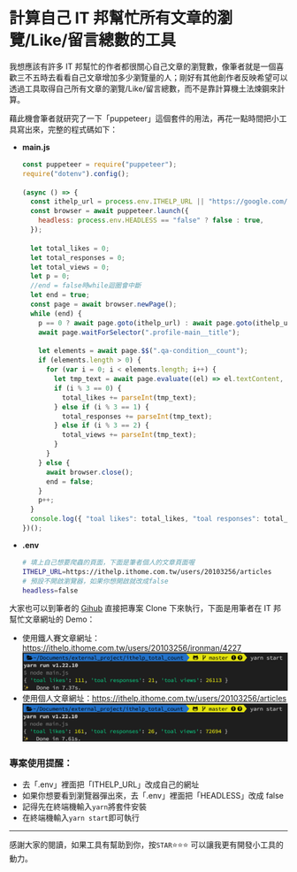 # 計算自己 IT 邦幫忙所有文章的瀏覽/Like/留言總數的工具

我想應該有許多 IT 邦幫忙的作者都很關心自己文章的瀏覽數，像筆者就是一個喜歡三不五時去看看自己文章增加多少瀏覽量的人；剛好有其他創作者反映希望可以透過工具取得自己所有文章的瀏覽/Like/留言總數，而不是靠計算機土法煉鋼來計算。

藉此機會筆者就研究了一下「puppeteer」這個套件的用法，再花一點時間把小工具寫出來，完整的程式碼如下：

- **main.js**

  ```js
  const puppeteer = require("puppeteer");
  require("dotenv").config();

  (async () => {
    const ithelp_url = process.env.ITHELP_URL || "https://google.com/";
    const browser = await puppeteer.launch({
      headless: process.env.HEADLESS == "false" ? false : true,
    });

    let total_likes = 0;
    let total_responses = 0;
    let total_views = 0;
    let p = 0;
    //end = false時while迴圈會中斷
    let end = true;
    const page = await browser.newPage();
    while (end) {
      p == 0 ? await page.goto(ithelp_url) : await page.goto(ithelp_url + `?page=` + p);
      await page.waitForSelector(".profile-main__title");

      let elements = await page.$$(".qa-condition__count");
      if (elements.length > 0) {
        for (var i = 0; i < elements.length; i++) {
          let tmp_text = await page.evaluate((el) => el.textContent, elements[i]);
          if (i % 3 == 0) {
            total_likes += parseInt(tmp_text);
          } else if (i % 3 == 1) {
            total_responses += parseInt(tmp_text);
          } else if (i % 3 == 2) {
            total_views += parseInt(tmp_text);
          }
        }
      } else {
        await browser.close();
        end = false;
      }
      p++;
    }
    console.log({ "toal likes": total_likes, "toal responses": total_responses, "toal views": total_views });
  })();
  ```

- **.env**
  ```sh
  # 填上自己想要爬蟲的頁面，下面是筆者個人的文章頁面喔
  ITHELP_URL=https://ithelp.ithome.com.tw/users/20103256/articles
  # 預設不開啟瀏覽器，如果你想開啟就改成false
  headless=false
  ```

大家也可以到筆者的 [Gihub](https://github.com/dean9703111/ithelp_total_count) 直接把專案 Clone 下來執行，下面是用筆者在 IT 邦幫忙文章網址的 Demo：

- 使用鐵人賽文章網址：https://ithelp.ithome.com.tw/users/20103256/ironman/4227
  ![image](./img/ironman.png)
- 使用個人文章網址：https://ithelp.ithome.com.tw/users/20103256/articles
  ![image](./img/articles.png)

### 專案使用提醒：

- 去「.env」裡面把「ITHELP_URL」改成自己的網址
- 如果你想要看到瀏覽器彈出來，去「.env」裡面把「HEADLESS」改成 false
- 記得先在終端機輸入`yarn`將套件安裝
- 在終端機輸入`yarn start`即可執行

---

感謝大家的閱讀，如果工具有幫助到你，按`STAR`⭐⭐⭐ 可以讓我更有開發小工具的動力。
